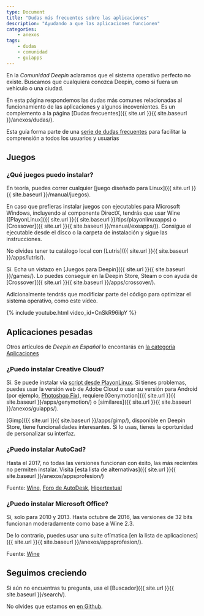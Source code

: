 ```yaml
---
type: Document
title: "Dudas más frecuentes sobre las aplicaciones"
description: "Ayudando a que las aplicaciones funcionen"
categories:
    - anexos
tags:
    - dudas
    - comunidad
    - guiapps
---
```


En la *Comunidad Deepin* aclaramos que el sistema operativo  perfecto no existe. Buscamos que cualquiera conozca Deepin, como si fuera un vehículo o una ciudad.

En esta página respondemos las dudas más comunes relacionadas al funcionamiento de las aplicaciones y algunos incovenientes. Es un complemento a la página [Dudas frecuentes]({{ site.url }}{{ site.baseurl }}/anexos/dudas/).

Esta guía forma parte de una <a href="/dudas">serie de dudas frecuentes</a> para facilitar la comprensión a todos los usuarios y usuarias

## Juegos
### ¿Qué juegos puedo instalar?
En teoría, puedes correr cualquier [juego diseñado para Linux]({{ site.url }}{{ site.baseurl }}/manual/juegos).

En caso que prefieras instalar juegos con ejecutables para Microsoft Windows, incluyendo al componente DirectX, tendrás que usar Wine ([PlayonLinux]({{ site.url }}{{ site.baseurl }}/tips/playonlinuxapps) o [Crossover]({{ site.url }}{{ site.baseurl }}/manual/exeapps/)). Consigue el ejecutable desde el disco o la carpeta de instalación y sigue las instrucciones.

No olvides tener tu catálogo local con [Lutris]({{ site.url }}{{ site.baseurl }}/apps/lutris/).

Sí. Echa un vistazo en [Juegos para Deepin]({{ site.url }}{{ site.baseurl }}/games/). Lo puedes conseguir en la Deepin Store, Steam o con ayuda de [Crossover]({{ site.url }}{{ site.baseurl }}/apps/crossover/).

Adicionalmente tendrás que modificiar parte del código para optimizar el sistema operativo, como este vídeo.

{% include youtube.html video_id=CnSkR96iIpY %}

## Aplicaciones pesadas
Otros artículos de <em>Deepin en Español</em> lo encontarás en <a href="/apps/">la categoría Aplicaciones</a>

### ¿Puedo instalar Creative Cloud?
Sí. Se puede instalar vía [script desde PlayonLinux](http://www.omgubuntu.co.uk/2017/10/install-adobe-creative-cloud-linux). Si tienes problemas, puedes usar la versión web de Adobe Cloud o usar su versión para Android (por ejemplo, [Photoshop Fix](https://play.google.com/store/apps/details?id=com.adobe.adobephotoshopfix)), requiere [Genymotion]({{ site.url }}{{ site.baseurl }}/apps/genymotion/) o [similares]({{ site.url }}{{ site.baseurl }}/anexos/guiapps/).

[Gimp]({{ site.url }}{{ site.baseurl }}/apps/gimp/), disponible en Deepin Store, tiene funcionalidades interesantes. Si lo usas, tienes la oportunidad de personalizar su interfaz.




### ¿Puedo instalar AutoCad?
Hasta el 2017, no todas las versiones funcionan con éxito, las más recientes no permiten instalar. Visita [esta lista de alternativas]({{ site.url }}{{ site.baseurl }}/anexos/appsprofesion/)

Fuente: [Wine](https://appdb.winehq.org/appview.php?iAppId=86), [Foro de AutoDesk](https://web.archive.org/web/20171014134437/https://forums.autodesk.com/t5/autocad-forum/autocad-support-for-linux-becoming-a-major-management-decision/td-p/3051192/page/10?nobounce), [Hipertextual](https://web.archive.org/web/20160603181746/http://hipertextual.com:80/2013/09/alternativas-libres-autocad)

### ¿Puedo instalar Microsoft Office?
Sí, solo para 2010 y 2013. Hasta octubre de 2016, las versiones de 32 bits funcionan moderadamente como base a Wine 2.3.

De lo contrario, puedes usar una suite ofímatica [en la lista de aplicaciones]({{ site.url }}{{ site.baseurl }}/anexos/appsprofesion/).

Fuente: [Wine](https://appdb.winehq.org/objectManager.php?sClass=application&iId=31)


## Seguimos creciendo
Si aún no encuentras tu pregunta, usa el [Buscador]({{ site.url }}{{ site.baseurl }}/search/).

No olvides que estamos en [en Github](https://github.com/comunidad-deepin/comunidad-deepin.github.io).
